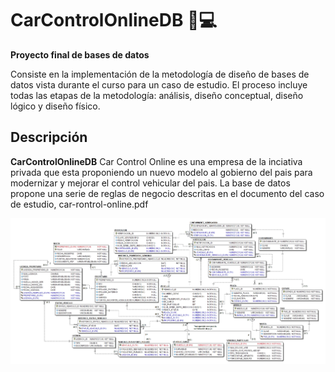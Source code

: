 # CarControlOnlineDB 🚗💻 
**Proyecto final de bases de datos**

Consiste en la implementación de la metodología de diseño de bases de datos vista durante el curso para un caso de estudio. El proceso incluye todas las etapas de la metodología: análisis, diseño conceptual, diseño lógico y diseño físico.


## Descripción  
**CarControlOnlineDB** 
Car Control Online es una empresa de la inciativa privada que esta proponiendo un nuevo modelo al gobierno del pais para modernizar y mejorar el control vehicular del pais. La base de datos propone una serie de reglas de negocio descritas en el documento del caso de estudio, car-rontrol-online.pdf

![image alt](modeloRelacional/modeloRelacional.jpg)
